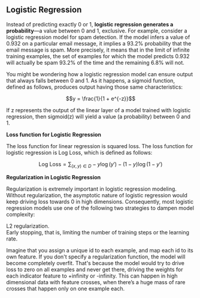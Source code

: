 ## Logistic Regression

Instead of predicting exactly 0 or 1, **logistic regression generates a probability**—a value between 0 and 1, exclusive. For example, consider a logistic regression model for spam detection. If the model infers a value of 0.932 on a particular email message, it implies a 93.2% probability that the email message is spam. More precisely, it means that in the limit of infinite training examples, the set of examples for which the model predicts 0.932 will actually be spam 93.2% of the time and the remaining 6.8% will not.

You might be wondering how a logistic regression model can ensure output that always falls between 0 and 1. As it happens, a sigmoid function, defined as follows, produces output having those same characteristics:

$$y = \frac{1}{1 + e^{-z}}$$

If z represents the output of the linear layer of a model trained with logistic regression, then sigmoid(z) will yield a value (a probability) between 0 and 1.

**Loss function for Logistic Regression**

The loss function for linear regression is squared loss. The loss function for logistic regression is Log Loss, which is defined as follows:

$$\text{Log Loss} = \sum_{(x,y)\in D} -y\log(y') - (1 - y)\log(1 - y')$$

**Regularization in Logistic Regression**

Regularization is extremely important in logistic regression modeling. Without regularization, the asymptotic nature of logistic regression would keep driving loss towards 0 in high dimensions. Consequently, most logistic regression models use one of the following two strategies to dampen model complexity:

L2 regularization.  
Early stopping, that is, limiting the number of training steps or the learning rate.

Imagine that you assign a unique id to each example, and map each id to its own feature. If you don't specify a regularization function, the model will become completely overfit. That's because the model would try to drive loss to zero on all examples and never get there, driving the weights for each indicator feature to +infinity or -infinity. This can happen in high dimensional data with feature crosses, when there’s a huge mass of rare crosses that happen only on one example each.